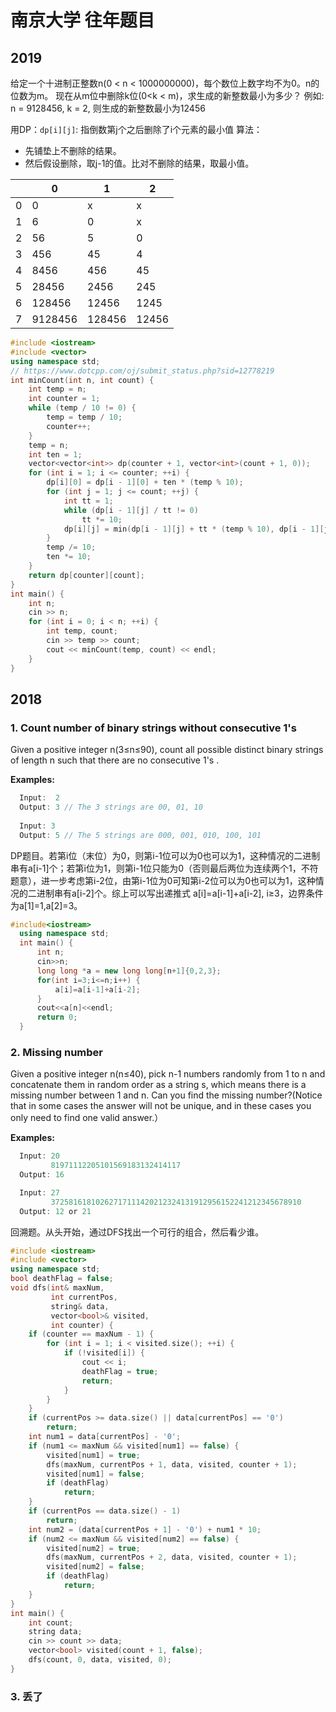 # 南京大学 往年题目

## 2019

给定一个十进制正整数n(0 < n < 1000000000)，每个数位上数字均不为0。n的位数为m。
现在从m位中删除k位(0<k < m)，求生成的新整数最小为多少？
例如: n = 9128456, k = 2, 则生成的新整数最小为12456

用DP：`dp[i][j]`: 指倒数第j个之后删除了i个元素的最小值
算法：

+ 先铺垫上不删除的结果。
+ 然后假设删除，取j-1的值。比对不删除的结果，取最小值。

|     | 0       | 1      | 2     |
| --- | ------- | ------ | ----- |
| 0   | 0       | x      | x     |
| 1   | 6       | 0      | x     |
| 2   | 56      | 5      | 0     |
| 3   | 456     | 45     | 4     |
| 4   | 8456    | 456    | 45    |
| 5   | 28456   | 2456   | 245   |
| 6   | 128456  | 12456  | 1245  |
| 7   | 9128456 | 128456 | 12456 |

```c++
#include <iostream>
#include <vector>
using namespace std;
// https://www.dotcpp.com/oj/submit_status.php?sid=12778219
int minCount(int n, int count) {
    int temp = n;
    int counter = 1;
    while (temp / 10 != 0) {
        temp = temp / 10;
        counter++;
    }
    temp = n;
    int ten = 1;
    vector<vector<int>> dp(counter + 1, vector<int>(count + 1, 0));
    for (int i = 1; i <= counter; ++i) {
        dp[i][0] = dp[i - 1][0] + ten * (temp % 10);
        for (int j = 1; j <= count; ++j) {
            int tt = 1;
            while (dp[i - 1][j] / tt != 0)
                tt *= 10;
            dp[i][j] = min(dp[i - 1][j] + tt * (temp % 10), dp[i - 1][j - 1]);
        }
        temp /= 10;
        ten *= 10;
    }
    return dp[counter][count];
}
int main() {
    int n;
    cin >> n;
    for (int i = 0; i < n; ++i) {
        int temp, count;
        cin >> temp >> count;
        cout << minCount(temp, count) << endl;
    }
}
```

## 2018

### 1. Count number of binary strings without consecutive 1's

Given a positive integer n(3≤n≤90), count all possible distinct binary strings of length n such that there are no consecutive 1's .

**Examples:**

``` js
  Input:  2 
  Output: 3 // The 3 strings are 00, 01, 10 
  ​
  Input: 3 
  Output: 5 // The 5 strings are 000, 001, 010, 100, 101
```

DP题目。若第i位（末位）为0，则第i-1位可以为0也可以为1，这种情况的二进制串有a[i-1]个；若第i位为1，则第i-1位只能为0（否则最后两位为连续两个1，不符题意），进一步考虑第i-2位，由第i-1位为0可知第i-2位可以为0也可以为1，这种情况的二进制串有a[i-2]个。综上可以写出递推式 a[i]=a[i-1]+a[i-2], i≥3，边界条件为a[1]=1,a[2]=3。

```c++
#include<iostream>
  using namespace std;
  int main() {
      int n;
      cin>>n;
      long long *a = new long long[n+1]{0,2,3};
      for(int i=3;i<=n;i++) {
          a[i]=a[i-1]+a[i-2];
      }
      cout<<a[n]<<endl;
      return 0;
  }
```

### 2. Missing number

Given a positive integer n(n≤40), pick n-1 numbers randomly from 1 to n and concatenate them in random order as a string s, which means there is a missing number between 1 and n. Can you find the missing number?(Notice that in some cases the answer will not be unique, and in these cases you only need to find one valid answer.）

**Examples:**

```js
  Input: 20
         81971112205101569183132414117
  Output: 16

  Input: 27
         37258161810262717111420212324131912956152241212345678910
  Output: 12 or 21
```

回溯题。从头开始，通过DFS找出一个可行的组合，然后看少谁。

```c++
#include <iostream>
#include <vector>
using namespace std;
bool deathFlag = false;
void dfs(int& maxNum,
         int currentPos,
         string& data,
         vector<bool>& visited,
         int counter) {
    if (counter == maxNum - 1) {
        for (int i = 1; i < visited.size(); ++i) {
            if (!visited[i]) {
                cout << i;
                deathFlag = true;
                return;
            }
        }
    }
    if (currentPos >= data.size() || data[currentPos] == '0')
        return;
    int num1 = data[currentPos] - '0';
    if (num1 <= maxNum && visited[num1] == false) {
        visited[num1] = true;
        dfs(maxNum, currentPos + 1, data, visited, counter + 1);
        visited[num1] = false;
        if (deathFlag)
            return;
    }
    if (currentPos == data.size() - 1)
        return;
    int num2 = (data[currentPos + 1] - '0') + num1 * 10;
    if (num2 <= maxNum && visited[num2] == false) {
        visited[num2] = true;
        dfs(maxNum, currentPos + 2, data, visited, counter + 1);
        visited[num2] = false;
        if (deathFlag)
            return;
    }
}
int main() {
    int count;
    string data;
    cin >> count >> data;
    vector<bool> visited(count + 1, false);
    dfs(count, 0, data, visited, 0);
}
```

### 3. 丢了